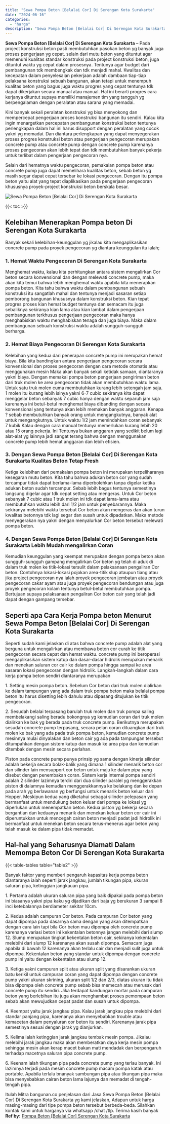 ```yaml
---
title: "Sewa Pompa Beton [Belalai Cor] Di Serengan Kota Surakarta"
date: "2024-06-16"
categories: 
  - "harga"
description: "Sewa Pompa Beton [Belalai Cor] Di Serengan Kota Surakarta. Itulah Mitra bangunan.co penjelasan dari Jasa Sewa Pompa Beton [Belalai Cor] Di Serengan Kota Su..."
---
```


**Sewa Pompa Beton \[Belalai Cor\] Di Serengan Kota Surakarta** – Pada project konstruksi beton pasti membutuhkan pasokan beton yg banyak juga proses pengerjaan yg cepat. selain dari mutu beton yang dituntut agar memenuhi kualitas standar konstruksi pada project konstruksi beton, juga dituntut waktu yg cepat dalam prosesnya. Tentunya agar budget dari pembangunan tdk membengkak dan tdk menjadi mahal. Kwalitas dan kecepatan dalam penyelesaian pekerjaan adalah dambaan tiap-tiap pelaksana konstruksi sebuah bangunan, akan tetapi untuk menempuh kualitas beton yang bagus juga waktu progres yang cepat tentunya tdk dapat dikerjakan secara manual atau manual. Hal ini berarti progres cara kerjanya dituntut supaya memiliki manajemen tim yang tangguh yg berpengalaman dengan peralatan atau sarana yang memadai.

Kini banyak sekali peralatan konstruksi yg bisa menyokong dan mempercepat pengerjaan proses konstruksi bangunan itu sendiri. Kalau kita ingin menargetkan percepatan pembangunan konstruksi beton tentunya perlengkapan dalam hal ini harus disupport dengan peralatan yang cocok yakni yg memadai. Dan diantara perlengkapan yang dapat menyegerakan proses progres konstruksi beton atau pengerjaan pengecoran merupakan concrete pump atau concrete pump dengan concrete pump karenanya proses pengecoran akan lebih tepat dan tdk membutuhkan banyak pekerja untuk terlibat dalam pengerjaan pengecoran nya.

Selain dari hematnya waktu pengecoran, pemakaian pompa beton atau concrete pump juga dapat memelihara kualitas beton, sebab beton yg masih segar dapat cepat tersebar ke lokasi pengecoran. Dengan itu pompa beton yaitu alat yang tepat diaplikasikan pada pengerjaan pengecoran khususnya proyek-project konstruksi beton berskala besar.

![Sewa Pompa Beton [Belalai Cor] Di Serengan Kota Surakarta](/images/sewa-concrete-pump-05.png)

{{< toc >}}

## Kelebihan Menerapkan Pompa beton Di Serengan Kota Surakarta

Banyak sekali kelebihan-keunggulan yg jikalau kita mengaplikasikan concrete pump pada proyek pengecoran yg diantara keunggulan itu ialah;

### 1\. Hemat Waktu Pengecoran Di Serengan Kota Surakarta

Menghemat waktu, kalau kita perhitungkan antara sistem mengalirkan Cor beton secara konvensional dan dengan melewati concrete pump, maka akan kita temui bahwa lebih menghemat waktu apabila kita menerapkan pompa beton. Kita tahu bahwa waktu dalam pembangunan sebuah konstruksi itu sangatlah mahal dan tentunya menjadi sasaran setiap pemborong bangunan khususnya dalam konstruksi beton. Kian tepat progres proses kian hemat budget tentunya dan semacam itu juga sebaliknya sekiranya kian lama atau kian lambat dalam pengerjaan pembangunan terkhusus pengerjaan pengecoran maka hanya menghabiskan waktu menghabiskan tenaga dan juga biaya. Maka dalam pembangunan sebuah konstruksi waktu adalah sungguh-sungguh berharga.

### 2\. Hemat Biaya Pengecoran Di Serengan Kota Surakarta

Kelebihan yang kedua dari penerapan concrete pump ini merupakan hemat biaya. Bila kita bandingkan antara pengerjaan pengecoran secara konvensional dan proses pengecoran dengan cara metode otomatis atau menggunakan mesin Maka akan banyak sekali ketidak samaan, diantaranya yakni biaya. Dengan memakai pompa beton pengerjaan pengiriman beton dari truk molen ke area pengecoran tidak akan membutuhkan waktu lama. Untuk satu truk molen cuma membutuhkan kurang lebih setengah jam saja. 1 molen itu kurang lebih isinya yakni 6-7 cubic sekiranya kita dapat menggelar beton sebanyak 7 cubic hanya dengan waktu separuh jam saja karenanya ini betul-betul menghemat biaya dibanding dengan secara konvensional yang tentunya akan lebih memakan banyak anggaran. Kenapa ? sebab membutuhkan banyak orang untuk mengangkutnya, banyak alat untuk mengangkutnya. Untuk waktu 1/2 jam memindahkan coran sebanyak 7 kubik Kalau dengan cara manual tentunya memerlukan kurang lebih 20 atau 15 orang pekerja. Ini Tentunya bukan anggaran yang sedikit belum lagi alat-alat yg lainnya jadi sangat terang bahwa dengan menggunakan concrete pump lebih hemat anggaran dan lebih efisien.

### 3\. Dengan Sewa Pompa Beton \[Belalai Cor\] Di Serengan Kota Surakarta Kualitas Beton Tetap Fresh

Ketiga kelebihan dari pemakaian pompa beton ini merupakan terpeliharanya kesegaran mutu beton. Kita tahu bahwa adukan beton cor yang sudah tercampur tidak dapat berlama-lama diperbolehkan tanpa digelar ketika adukan beton sudah tercampur. Sebab lebih bagus tentunya semestinya langsung digelar agar tdk cepat setting atau mengeras. Untuk Cor beton sebanyak 7 cubic atau 1 truk molen ini tdk dapat lama-lama atau membutuhkan waktu lebih dari 1/2 jam untuk penyebarannya. Maka sekiranya melebihi waktu tersebut Cor beton akan mengeras dan akan turun kwalitas betonnya tdk lagi segar dan susah untuk dipadatkan. Maka metode menyegerakan nya yakni dengan menyalurkan Cor beton tersebut melewati pompa beton.

### 4\. Dengan Sewa Pompa Beton \[Belalai Cor\] Di Serengan Kota Surakarta Lebih Mudah mengalirkan Coran

Kemudian keunggulan yang keempat merupakan dengan pompa beton akan sungguh-sungguh gampang mengalirkan Cor beton yg telah di aduk di dalam truk molen ke titik-lokasi tersulit dalam pelaksanaan pengaliran Cor beton. Contohnya lokasi-lokasi pojokan area-titik slup ataupun tiang atau jika project pengecoran nya ialah proyek pengecoran jembatan atau proyek pengecoran cakar ayam atau juga proyek pengecoran bendungan atau juga proyek pengecoran kolam tentunya betul-betul membutuhkan pompa. Bertujuan supaya pelaksanaan pengaliran Cor beton cair yang telah jadi dapat dengan gampang tersebar.

## Seperti apa Cara Kerja Pompa beton Menurut Sewa Pompa Beton \[Belalai Cor\] Di Serengan Kota Surakarta

Seperti sudah kami jelaskan di atas bahwa concrete pump adalah alat yang berguna untuk mengalirkan atau membawa beton cor curah ke titik pengecoran secara cepat dan hemat waktu. concrete pump ini beroperasi mengaplikasikan sistem katup dan dasar-dasar hidrolik merupakan menarik dan menekan saluran cor cair ke dalam pompa hingga sampai ke area sasaran lokasi pengecoran dengan hidrolik. Langkah-langkah dalam cara kerja pompa beton sendiri diantaranya merupakan

1\. Setting mesin pompa beton. Sebelum Cor beton dari truk molen dialirkan ke dalam tampungan yang ada dalam truk pompa beton maka belalai pompa beton itu harus disetting lebih dahulu atau dipasang ditujukan ke titik pengecoran.

2\. Sesudah belalai terpasang barulah truk molen dan truk pompa saling membelakangi saling beradu bokongnya yg kemudian coran dari truk molen dialirkan ke bak yg berada pada truk concrete pump. Berikutnya merupakan sesudah concrete pump terpasang, secara pelan coran dituangkan dari truk molen ke bak yang ada pada truk pompa beton, kemudian concrete pump mesinnya mulai dinyalakan dan beton cair yg ada pada tampungan tersebut ditumpahkan dengan sistem katup dan masuk ke area pipa dan kemudian ditembak dengan mesin secara perlahan.

Piston pada concrete pump punya prinsip yg sama dengan kinerja silinder adalah bekerja secara bolak-balik yang dimana 1 silinder menarik beton cor dan silinder lain mensupport cor beton untuk maju ke dalam pipa yang disebut dengan penembakan coran. Sistem kerja internal pompa sendiri adalah 2 silinder lazimnya terdiri dari dua silinder paralel yg menggerakkan piston di dalamnya kemudian menggerakkannya ke belakang dan ke depan pada arah yg berlawanan yg berfungsi untuk menarik beton keluar dari Hopper. Meskipun kedua yang diketahui sebagai silinder pelepasan yang bermanfaat untuk mendukung beton keluar dari pompa ke lokasi yg diperlukan untuk menempatkan beton. Kedua piston yg bekerja secara bergantian dan keduanya menarik dan menekan keluar beton cor cair ini diperuntukkan untuk mencegah cairan beton menjadi padat jadi hidrolik ini bermanfaat untuk menekan beton secara terus-menerus agar beton yang telah masuk ke dalam pipa tidak memadat.

## Hal-hal yang Seharusnya Diamati Dalam Memompa Beton Cor Di Serengan Kota Surakarta

{{< table-tables table="table2" >}}

Banyak faktor yang memberi pengaruh kapasitas kerja pompa beton diantaranya ialah seperti jarak jangkau, jumlah tikungan pipa, ukuran saluran pipa, ketinggian jangkauan pipa.

1\. Pertama adalah ukuran saluran pipa yang baik dipakai pada pompa beton ini biasanya yakni pipa kaku yg dijadikan dari baja yg berukuran 3 sampai 8 inci ketebalannya berdiameter sekitar 10cm.

2\. Kedua adalah campuran Cor beton. Pada campuran Cor beton yang dapat dipompa pada dasarnya sama dengan yang akan ditempatkan dengan cara lain tapi bila Cor beton mau dipompa oleh concrete pump karenanya variasi beton ini kekentalan betonnya jangan melebihi dari slump 12. Slump merupakan tingkat kekentalan beton cair, sekiranya kekentalan melebihi dari slump 12 karenanya akan susah dipompa. Semacam juga apabila di bawah 12 karenanya akan terlalu cair dan menjadi sulit juga untuk dipompa. Kekentalan beton yang standar untuk dipompa dengan concrete pump ini yaitu dengan kekentalan atau slump 12.

3\. Ketiga yakni campuran split atau ukuran split yang disarankan ukuran batu kerikil untuk campuran coran yang dapat dipompa dengan concrete pump yakni ukuran skrining, ukuran split 1/2 dan 2/3, diatas ukuran itu tidak bisa dipompa oleh concrete pump sebab bisa memecah atau merusak dari concrete pump itu sendiri. Jika terdapat kandungan mortar pada campuran beton yang berlebihan itu juga akan menghambat proses pemompaan beton sebab akan mewujudkan cepat padat dan susah untuk dipompa.

4\. Keempat yaitu jarak jangkau pipa. Kalau jarak jangkau pipa melebihi dari standar panjang pipa, karenanya akan menyebabkan trouble atau kemacetan dalam penyaluran cor beton itu sendiri. Karenanya jarak pipa semestinya sesuai dengan jarak yg dianjurkan.

5\. Kelima ialah ketinggian jarak jangkau tembak mesin pompa. Jikalau melebihi jarak jangkau maka akan memberatkan daya kerja mesin pompa sehingga mesin akan kerap macet bakan mati mendadak dan berpengaruh terhadap macetnya saluran pipa concrete pump.

6\. Keenam ialah tikungan pipa pada concrete pump yang terlau banyak. Ini lazimnya terjadi pada mesim concrete pump macam pompa katak atau portable. Apabila terlalu bnanyak sambungan pipa atau tikungan pipa maka bisa menyebabkan cairan beton lama lajunya dan memadat di tengah-tengah pipa.

Itulah Mitra bangunan.co penjelasan dari Jasa Sewa Pompa Beton \[Belalai Cor\] Di Serengan Kota Surakarta yg kami jelaskan, Adapun untuk harga masing-masing dari tipe pompa beton tersebut berbeda-beda. Silahkan kontak kami untuk harganya via whatsapp /chat /tlp. Terima kasih banyak
**Ref by:** [Pompa Beton [Belalai Cor] Serengan Kota Surakarta](https://id.wikipedia.org/wiki/Pompa)
